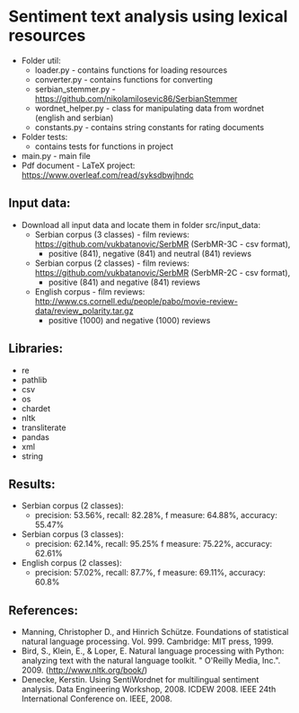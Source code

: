 # Sentiment text analysis using lexical resources

- Folder util:
    - loader.py - contains functions for loading resources
    - converter.py - contains functions for converting
    - serbian_stemmer.py - https://github.com/nikolamilosevic86/SerbianStemmer
    - wordnet_helper.py - class for manipulating data from wordnet (english and serbian)
    - constants.py - contains string constants for rating documents
- Folder tests:
    - contains tests for functions in project
- main.py - main file
- Pdf document - LaTeX project: https://www.overleaf.com/read/syksdbwjhndc

    
## Input data:
- Download all input data and locate them in folder src/input_data:
    - Serbian corpus (3 classes) - film reviews: https://github.com/vukbatanovic/SerbMR (SerbMR-3C - csv format),
        - positive (841), negative (841) and neutral (841) reviews
    - Serbian corpus (2 classes) - film reviews: https://github.com/vukbatanovic/SerbMR (SerbMR-2C - csv format),
        - positive (841) and negative (841) reviews
    - English corpus - film reviews: http://www.cs.cornell.edu/people/pabo/movie-review-data/review_polarity.tar.gz
        - positive (1000) and negative (1000) reviews
    
## Libraries:
- re
- pathlib
- csv
- os
- chardet
- nltk
- transliterate
- pandas
- xml
- string

## Results:

- Serbian corpus (2 classes):
    - precision: 53.56%, recall: 82.28%, f measure: 64.88%, accuracy: 55.47%
- Serbian corpus (3 classes):
    - precision: 62.14%, recall: 95.25% f measure: 75.22%, accuracy: 62.61%
- English corpus (2 classes):
    - precision: 57.02%, recall: 87.7%, f measure: 69.11%, accuracy: 60.8%

## References:
- Manning, Christopher D., and Hinrich Schütze. Foundations of statistical natural language processing.
Vol. 999. Cambridge: MIT press, 1999.
- Bird, S., Klein, E., & Loper, E. Natural language processing with Python: analyzing text with
the natural language toolkit. " O'Reilly Media, Inc.". 2009. (http://www.nltk.org/book/)
- Denecke, Kerstin. Using SentiWordnet for multilingual sentiment analysis. Data Engineering
Workshop, 2008. ICDEW 2008. IEEE 24th International Conference on. IEEE, 2008.
